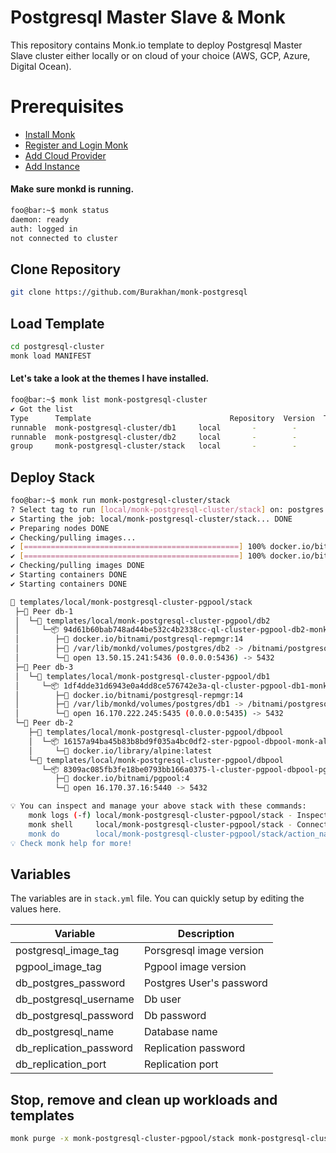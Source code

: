 # Postgresql Master Slave & Monk
This repository contains Monk.io template to deploy Postgresql Master Slave cluster either locally or on cloud of your choice (AWS, GCP, Azure, Digital Ocean).

# Prerequisites
- [Install Monk](https://docs.monk.io/docs/get-monk)
- [Register and Login Monk](https://docs.monk.io/docs/acc-and-auth)
- [Add Cloud Provider](https://docs.monk.io/docs/cloud-provider)
- [Add Instance](https://docs.monk.io/docs/multi-cloud)

#### Make sure monkd is running.
```bash
foo@bar:~$ monk status
daemon: ready
auth: logged in
not connected to cluster
```

## Clone Repository
```bash
git clone https://github.com/Burakhan/monk-postgresql
```

## Load Template
```bash
cd postgresql-cluster
monk load MANIFEST
```


#### Let's take a look at the themes I have installed.
```bash
foo@bar:~$ monk list monk-postgresql-cluster
✔ Got the list
Type      Template                               Repository  Version  Tags
runnable  monk-postgresql-cluster/db1     local       -        -
runnable  monk-postgresql-cluster/db2     local       -        -
group     monk-postgresql-cluster/stack   local       -        -


```

## Deploy Stack
```bash
foo@bar:~$ monk run monk-postgresql-cluster/stack
? Select tag to run [local/monk-postgresql-cluster/stack] on: postgres
✔ Starting the job: local/monk-postgresql-cluster/stack... DONE
✔ Preparing nodes DONE
✔ Checking/pulling images...
✔ [================================================] 100% docker.io/bitnami/postgresql-repmgr:14 db-2
✔ [================================================] 100% docker.io/bitnami/postgresql-repmgr:14 db-3
✔ Checking/pulling images DONE
✔ Starting containers DONE
✔ Starting containers DONE

🔩 templates/local/monk-postgresql-cluster-pgpool/stack
 ├─🧊 Peer db-1
 │  └─🔩 templates/local/monk-postgresql-cluster-pgpool/db2
 │     └─📦 94d61b60bab748ad44be532c4b2338cc-ql-cluster-pgpool-db2-monk-db2
 │        ├─🧩 docker.io/bitnami/postgresql-repmgr:14
 │        ├─💾 /var/lib/monkd/volumes/postgres/db2 -> /bitnami/postgresql
 │        └─🔌 open 13.50.15.241:5436 (0.0.0.0:5436) -> 5432
 ├─🧊 Peer db-3
 │  └─🔩 templates/local/monk-postgresql-cluster-pgpool/db1
 │     └─📦 1df4dde31d6943e0a4dd8ce576742e3a-ql-cluster-pgpool-db1-monk-db1
 │        ├─🧩 docker.io/bitnami/postgresql-repmgr:14
 │        ├─💾 /var/lib/monkd/volumes/postgres/db1 -> /bitnami/postgresql
 │        └─🔌 open 16.170.222.245:5435 (0.0.0.0:5435) -> 5432
 └─🧊 Peer db-2
    ├─🔩 templates/local/monk-postgresql-cluster-pgpool/dbpool
    │  └─📦 16157a94ba45b83b8bd9f035a4bc0df2-ster-pgpool-dbpool-monk-alpine
    │     └─🧩 docker.io/library/alpine:latest
    └─🔩 templates/local/monk-postgresql-cluster-pgpool/dbpool
       └─📦 8309ac085fb3fe18be0793bb166a0375-l-cluster-pgpool-dbpool-pgpool
          ├─🧩 docker.io/bitnami/pgpool:4
          └─🔌 open 16.170.37.16:5440 -> 5432

💡 You can inspect and manage your above stack with these commands:
	monk logs (-f) local/monk-postgresql-cluster-pgpool/stack - Inspect logs
	monk shell     local/monk-postgresql-cluster-pgpool/stack - Connect to the container's shell
	monk do        local/monk-postgresql-cluster-pgpool/stack/action_name - Run defined action (if exists)
💡 Check monk help for more!
```


## Variables
The variables are in `stack.yml` file. You can quickly setup by editing the values here.

| Variable                     	| Description                               	|
|------------------------------	|-------------------------------------------	|
| postgresql_image_tag          	| Porsgresql image version 	               |
| pgpool_image_tag             	| Pgpool image version                      	|
| db_postgres_password        	| Postgres User's password 	|
| db_postgresql_username         | Db user           	|
| db_postgresql_password        	| Db password         	|
| db_postgresql_name          	| Database name 	|
| db_replication_password        | Replication password     	|
| db_replication_port          	| Replication port     	|


## 

## Stop, remove and clean up workloads and templates

```bash
monk purge -x monk-postgresql-cluster-pgpool/stack monk-postgresql-cluster-pgpool/db1 monk-postgresql-cluster-pgpool/db2
```